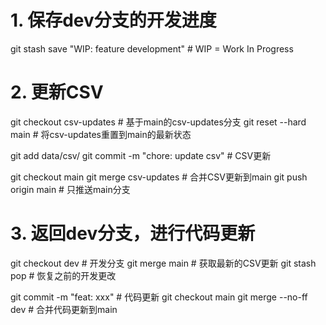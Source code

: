 # 1. 保存dev分支的开发进度
git stash save "WIP: feature development"  # WIP = Work In Progress

# 2. 更新CSV
git checkout csv-updates    # 基于main的csv-updates分支
git reset --hard main    # 将csv-updates重置到main的最新状态

git add data/csv/
git commit -m "chore: update csv" # CSV更新

git checkout main
git merge csv-updates      # 合并CSV更新到main
git push origin main            # 只推送main分支

# 3. 返回dev分支，进行代码更新
git checkout dev          # 开发分支
git merge main  # 获取最新的CSV更新
git stash pop   # 恢复之前的开发更改

git commit -m "feat: xxx" # 代码更新
git checkout main
git merge --no-ff dev    # 合并代码更新到main

